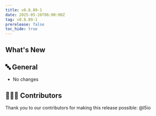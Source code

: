```yaml
---
title: v0.8.89-1
date: 2025-05-26T06:00:00Z
tag: v0.8.89-1
prerelease: false
toc_hide: true
---
```


## What's New
## 🔤 General
* No changes

## 👨🏽‍💻 Contributors

Thank you to our contributors for making this release possible:
@l5io
